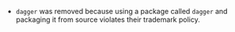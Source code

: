 - `dagger` was removed because using a package called `dagger` and packaging it from source violates their trademark policy.

